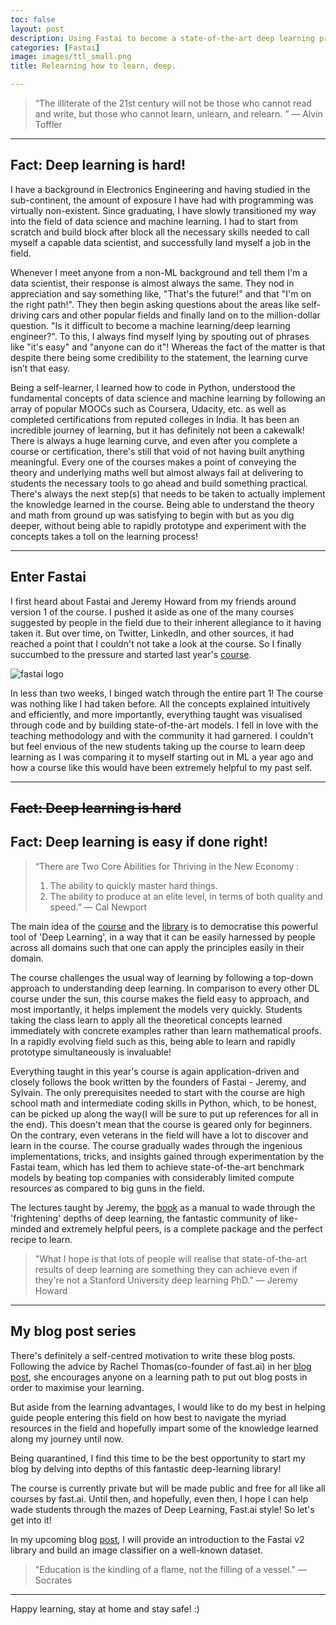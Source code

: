 ```yaml
---
toc: false
layout: post
description: Using Fastai to become a state-of-the-art deep learning practitioner!
categories: [Fastai]
image: images/ttl_small.png
title: Relearning how to learn, deep.

---
```

>“The illiterate of the 21st century will not be those who cannot read and write, but those who cannot learn, unlearn, and relearn. ”
― Alvin Toffler
---

## Fact: Deep learning is hard!


I have a background in Electronics Engineering and having studied in the sub-continent, the amount of exposure I have had with programming was virtually non-existent. Since graduating, I have slowly transitioned my way into the field of data science and machine learning. I had to start from scratch and build block after block all the necessary skills needed to call myself a capable data scientist, and successfully land myself a job in the field.

Whenever I meet anyone from a non-ML background and tell them I'm a data scientist, their response is almost always the same. They nod in appreciation and say something like, "That's the future!" and that "I'm on the right path!". They then begin asking questions about the areas like self-driving cars and other popular fields and finally land on to the million-dollar question. "Is it difficult to become a machine learning/deep learning engineer?". To this, I always find myself lying by spouting out of phrases like "it's easy" and "anyone can do it"! Whereas the fact of the matter is that despite there being some credibility to the statement, the learning curve isn’t that easy.

Being a self-learner, I learned how to code in Python, understood the fundamental concepts of data science and machine learning by following an array of popular MOOCs such as Coursera, Udacity, etc. as well as completed certifications from reputed colleges in India. It has been an incredible journey of learning, but it has definitely not been a cakewalk! There is always a huge learning curve, and even after you complete a course or certification, there's still that void of not having built anything meaningful. Every one of the courses makes a point of conveying the theory and underlying maths well but almost always fail at delivering to students the necessary tools to go ahead and build something practical. There's always the next step(s) that needs to be taken to actually implement the knowledge learned in the course. Being able to understand the theory and math from ground up was satisfying to begin with but as you dig deeper, without being able to rapidly prototype and experiment with the concepts takes a toll on the learning process!

---

## Enter Fastai

I first heard about Fastai and Jeremy Howard from my friends around version 1 of the course. I pushed it aside as one of the many courses suggested by people in the field due to their inherent allegiance to it having taken it. But over time, on Twitter, LinkedIn, and other sources, it had reached a point that I couldn't not take a look at the course. So I finally succumbed to the pressure and started last year's [course](https://course.fast.ai/).

![fastai logo](https://miro.medium.com/max/1128/1*H2bbbgCg4u71KsYay7eVhQ.png)

In less than two weeks, I binged watch through the entire part 1! The course was nothing like I had taken before. All the concepts explained intuitively and efficiently, and more importantly, everything taught was visualised through code and by building state-of-the-art models. I fell in love with the teaching methodology and with the community it had garnered. I couldn't but feel envious of the new students taking up the course to learn deep learning as I was comparing it to myself starting out in ML a year ago and how a course like this would have been extremely helpful to my past self.


---
## ~~Fact: Deep learning is hard~~
## Fact: Deep learning is easy if done right!

> “There are Two Core Abilities for Thriving in the New Economy :
> 1. The ability to quickly master hard things.
> 2. The ability to produce at an elite level, in terms of both quality and speed.”
― Cal Newport

The main idea of the [course](https://www.fast.ai/) and the [library](https://dev.fast.ai/) is to democratise this powerful tool of 'Deep Learning', in a way that it can be easily harnessed by people across all domains such that one can apply the principles easily in their domain.

The course challenges the usual way of learning by following a top-down approach to understanding deep learning. In comparison to every other DL course under the sun, this course makes the field easy to approach, and most importantly, it helps implement the models very quickly. Students taking the class learn to apply all the theoretical concepts learned immediately with concrete examples rather than learn mathematical proofs. In a rapidly evolving field such as this, being able to learn and rapidly prototype simultaneously is invaluable!

Everything taught in this year's course is again application-driven and closely follows the book written by the founders of Fastai - Jeremy, and Sylvain. The only prerequisites needed to start with the course are high school math and intermediate coding skills in Python, which, to be honest, can be picked up along the way(I will be sure to put up references for all in the end). This doesn't mean that the course is geared only for beginners. On the contrary, even veterans in the field will have a lot to discover and learn in the course.  The course gradually wades through the ingenious implementations, tricks, and insights gained through experimentation by the Fastai team, which has led them to achieve state-of-the-art benchmark models by beating top companies with considerably limited compute resources as compared to big guns in the field.

The lectures taught by Jeremy, the [book](https://github.com/fastai/fastbook) as a manual to wade through the 'frightening' depths of deep learning, the fantastic community of like-minded and extremely helpful peers, is a complete package and the perfect recipe to learn.

> "What I hope is that lots of people will realise that state-of-the-art results of deep learning are something they can achieve even if they're not a Stanford University deep learning PhD." — Jeremy Howard

---
## My blog post series

There's definitely a self-centred motivation to write these blog posts. Following the advice by Rachel Thomas(co-founder of fast.ai) in her [blog post](https://medium.com/@racheltho/why-you-yes-you-should-blog-7d2544ac1045), she encourages anyone on a learning path to put out blog posts in order to maximise your learning.

But aside from the learning advantages, I would like to do my best in helping guide people entering this field on how best to navigate the myriad resources in the field and hopefully impart some of the knowledge learned along my journey until now.

Being quarantined, I find this time to be the best opportunity to start my blog by delving into depths of this fantastic deep-learning library!

The course is currently private but will be made public and free for all like all courses by fast.ai. Until then, and hopefully, even then, I hope I can help wade students through the mazes of Deep Learning, Fast.ai style! So let's get into it!

In my upcoming blog [post](https://harish3110.github.io/through-tinted-lenses/fastai/classification/2020/03/29/Getting-started-with-Fastai-V2.html), I will provide an introduction to the Fastai v2 library and build an image classifier on a well-known dataset.

> "Education is the kindling of a flame, not the filling of a vessel."
― Socrates

---
Happy learning, stay at home and stay safe! :)
